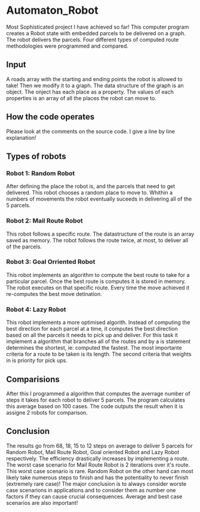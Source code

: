 # Automaton_Robot
Most Sophisticated project I have achieved so far! This computer program creates a Robot state with embedded parcels to be delivered on a graph. The robot delivers the parcels. Four different types of computed route methodologies were programmed and compared.


## Input

A roads array with the starting and ending points the robot is allowed to take! Then we modify it to a graph. The data structure of the graph is an object. The onject has each place as a property. The values of each properties is an array of all the places the robot can move to.

## How the code operates

Please look at the comments on the source code. I give a line by line explanation!

## Types of robots
### Robot 1: Random Robot
After defining the place the robot is, and the parcels that need to get delivered. This robot chooses a random place to move to. Whithin a numbers of movements the robot eventually suceeds in delivering all of the 5 parcels.
### Robot 2: Mail Route Robot
This robot follows a specific route. The datastructure of the route is an array saved as memory. The robot follows the route twice, at most, to deliver all of the parcels.
### Robot 3: Goal Orriented Robot
This robot implements an algorithm to compute the best route to take for a particular parcel. Once the best route is computes it is stored in memory. The robot executes on that specific route. Every time the move achieved it re-computes the best move detination. 
### Robot 4: Lazy Robot
This robot implements a more optimised algorith. Instead of computing the best direction for each parcel at a time, it computes the best direction based on all the parcels it needs to pick up and deliver. For this task it implement a algorithm that branches all of the routes and by a is statement determines the shortest, ie: computed the fastest. The most importante criteria for a route to be taken is its length. The second criteria that weights in is priority for pick ups. 

## Comparisions
After this I programmed a algorithm that computes the averrage number of steps it takes for each robot to deliver 5 parcels. The program calculates this average based on 100 cases. The code outputs the result when it is assigne 2 robots for comparison.

## Conclusion
The results go from 68, 18, 15 to 12 steps on average to deliver 5 parcels for Random Robot, Mail Route Robot, Goal oriented Robot and Lazy Robot respectively. The efficiency drastically increases by implementing a route. The worst case scenario for Mail Route Robot is 2 iterations over it's route. This worst case scenario is rare. Random Robot on the other hand can most likely take numerous steps to finish and has the potentiality to never finish (extremely rare case)! The major conclusion is to always consider worste case scenarions in applications and to consider them as number one factors if they can cause crucial consequences. Average and best case scenarios are also important! 
